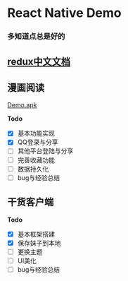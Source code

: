 # React Native Demo
### 多知道点总是好的

## [redux中文文档](http://cn.redux.js.org/docs/react-redux/api.html)
## 漫画阅读
[Demo.apk](https://github.com/AKMaS/react-native-demo/blob/master/comic.apk)

**Todo**
- [x] 基本功能实现
- [x] QQ登录与分享
- [ ] 其他平台登陆与分享 
- [ ] 完善收藏功能
- [ ] 数据持久化
- [ ] bug与经验总结
 
## 干货客户端
**Todo**
- [x] 基本框架搭建
- [x] 保存妹子到本地
- [ ] 更换主题
- [ ] UI美化
- [ ] bug与经验总结
